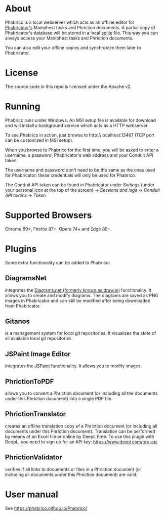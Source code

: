 # About
Phabrico is a local webserver which acts as an offline editor for [Phabricator's](https://www.phacility.com/phabricator/) Maniphest tasks and Phriction documents.
A partial copy of Phabricator's database will be stored in a local [sqlite](https://www.sqlite.org/index.html) file.
This way you can always access your Maniphest tasks and Phriction documents.

You can also edit your offline copies and synchronize them later to Phabricator.

# License
The source code in this repo is licensed under the Apache v2.

# Running
Phabrico runs under Windows. An MSI setup file is available for download and will install a background service which acts as a HTTP webserver.

To see Phabrico in action, just browse to http://localhost:13467  (TCP port can be customized in MSI setup).

When you browse to Phabrico for the first time, you will be asked to enter a username, a password, Phabricator's web address and your Conduit API token.

The username and password don't need to be the same as the ones used for Phabricator: these credentials will only be used for Phabrico.

The Conduit API token can be found in Phabricator under *Settings* (under your personal icon at the top of the screen) -> *Sessions and logs* -> *Conduit API tokens* -> *Token*

# Supported Browsers
Chrome 89+, Firefox 87+, Opera 74+ and Edge 89+.

# Plugins
Some extra functionality can be added to Phabrico:

## DiagramsNet
integrates the [Diagrams.net (formerly known as draw.io)](https://www.diagrams.net/) functionality.
It allows you to create and modify diagrams. The diagrams are saved as PNG images in Phabricator and can still be modified after being downloaded from Phabricator.

## Gitanos
is a management system for local git repositories.
It visualizes the state of all available local git repositories.

## JSPaint Image Editor
integrates the [JSPaint](https://jspaint.app/) functionality.
It allows you to modify images.

## PhrictionToPDF
allows you to convert a Phriction document (or including all the documents under this Phriction document) into a single PDF file.

## PhrictionTranslator
creates an offline translation copy of a Phriction document (or including all documents under this Phriction document).
Translation can be performed by means of an Excel file or online by DeepL Free. To use this plugin with DeepL, you need to sign
up for an API key: https://www.deepl.com/pro-api

## PhrictionValidator
verifies if all links to documents or files in a Phriction document (or including all documents under this Phriction document) are valid.

# User manual
See https://phabrico.github.io/Phabrico/



